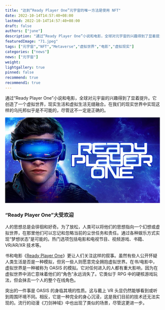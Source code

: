 ```yaml
---
title: "达到“Ready Player One”元宇宙的唯一方法是使用 NFT"
date: 2022-10-14T14:57:40+08:00
lastmod: 2022-10-14T14:57:40+08:00
draft: false
authors: ["june"]
description: "通过“Ready Player One”小说和电影，全球对元宇宙的兴趣得到了显着提升。它创造了一个虚拟世界，现实生活和虚拟生活无缝融合。在我们的现实世界中实现这样的乌托邦似乎是不可能的，尽管这不一定是正确的。"
featuredImage: "71.jpeg"
tags: ["元宇宙","NFT","Metaverse","虚拟世界","电影","虚拟现实"]
categories: ["news"]
news: ["元宇宙"]
weight: 
lightgallery: true
pinned: false
recommend: true
recommend1: true
---
```




通过“Ready Player One”小说和电影，全球对元宇宙的兴趣得到了显着提升。它创造了一个虚拟世界，现实生活和虚拟生活无缝融合。在我们的现实世界中实现这样的乌托邦似乎是不可能的，尽管这不一定是正确的。

![元节](70.jpg)

### **“Ready Player One”大受欢迎**

人的思想总是会徘徊和好奇。为了放松，人类可以将他们的思想指向一个幻想或虚拟世界，在那里他们可以忘记和忽略当前的尘世任务和责任。通过各种娱乐方式实现“梦想状态”是可能的。热门选项包括电影和电视节目、视频游戏、书籍、VR/AR/XR 技术等。

书和电影《[Ready Player One](https://en.wikipedia.org/wiki/Ready_Player_One)》更让人们关注这样的叙事。虽然有些人公开怀疑人类生活是否是一种模拟，但另一些人则愿意完全拥抱虚拟世界。在书/电影中，虚拟世界是一种被称为 OASIS 的模拟。它对任何进入的人都有重大影响，因为在虚拟世界中消亡意味着他们的“角色”永远消失了。它类似于 RPG 中的硬核游戏玩法，但会抹去一个人的整个在线角色。

突出的一件事是 OASIS 的身临其境的性质。这与戴上 VR 头显仍然能够看到或听到周围环境不同。相反，它是一种完全的身心沉浸，这是我们目前的技术还无法实现的。流行的动漫《刀剑神域》中也出现了类似的场景，尽管这更进一步。